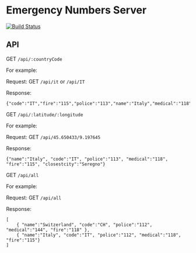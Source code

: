 # Emergency Numbers Server #

[![Build Status](https://travis-ci.org/itjustworksteam/emergencyserver.svg?branch=master)](https://travis-ci.org/itjustworksteam/emergencyserver)

## API ##

GET ```/api/:countryCode```

For example:

Request: GET ```/api/it``` or ```/api/IT```

Response: 

```
{"code":"IT","fire":"115","police":"113","name":"Italy","medical":"118"}
```

GET ```/api/:latitude/:longitude```

For example:

Request: GET ```/api/45.650433/9.197645```

Response:

```
{"name":"Italy", "code":"IT", "police":"113", "medical":"118", "fire":"115", "closestcity":"Seregno"}
```

GET ```/api/all```

For example:

Request: GET ```/api/all```

Response:

```
[ 
    { "name":"Switzerland", "code":"CH", "police":"112", "medical":"144", "fire":"118" },
    { "name":"Italy", "code":"IT", "police":"112", "medical":"118", "fire":"115"}
]
```
